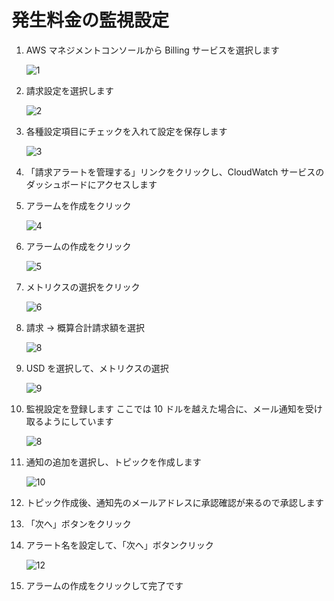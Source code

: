 # 発生料金の監視設定

1. AWS マネジメントコンソールから Billing サービスを選択します

   ![1](https://user-images.githubusercontent.com/49807271/165496677-29818af1-278a-4e34-b35b-f39b6866d3ab.jpg)

2. 請求設定を選択します

   ![2](https://user-images.githubusercontent.com/49807271/165496737-c7dd6365-a17b-4a26-8403-59d3b8ed33c2.jpg)

3. 各種設定項目にチェックを入れて設定を保存します

   ![3](https://user-images.githubusercontent.com/49807271/165497722-dcc349cb-b0f4-49a1-bf04-8337e90f6b76.jpg)

4. 「請求アラートを管理する」リンクをクリックし、CloudWatch サービスのダッシュボードにアクセスします

5. アラームを作成をクリック

   ![4](https://user-images.githubusercontent.com/49807271/165498913-b79736fb-f4ad-4d4e-b1d4-f0f39c6c1cdc.jpg)

6. アラームの作成をクリック

   ![5](https://user-images.githubusercontent.com/49807271/165499430-8310adb9-b730-48aa-9920-681e26465431.jpg)

7. メトリクスの選択をクリック

   ![6](https://user-images.githubusercontent.com/49807271/165500174-1fc8cc94-f6c2-4726-aaa2-b7e06a9dcc1a.jpg)

8. 請求 → 概算合計請求額を選択

   ![8](https://user-images.githubusercontent.com/49807271/165500731-e8edceab-52e7-4d2e-a6aa-bd59b68ba338.jpg)

9. USD を選択して、メトリクスの選択

   ![9](https://user-images.githubusercontent.com/49807271/165501047-e5f8c066-6f1d-4222-b6cc-eb47f6abf34e.jpg)

10. 監視設定を登録します
    ここでは 10 ドルを越えた場合に、メール通知を受け取るようにしています
    
    ![8](https://user-images.githubusercontent.com/49807271/165502937-9b93f9ac-74f4-488a-8590-3d3e8b6cb509.jpg)

11. 通知の追加を選択し、トピックを作成します

    ![10](https://user-images.githubusercontent.com/49807271/165503764-17ff03c1-f71c-4380-b3cc-d1d5345806ca.jpg)

12. トピック作成後、通知先のメールアドレスに承認確認が来るので承認します

13. 「次へ」ボタンをクリック

14. アラート名を設定して、「次へ」ボタンクリック

    ![12](https://user-images.githubusercontent.com/49807271/165504510-2bcc8d74-190f-40ef-aca9-da45d625cbc3.jpg)

15. アラームの作成をクリックして完了です
